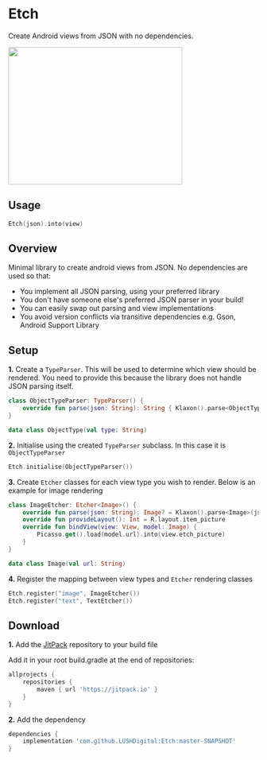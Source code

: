 Etch
=======

Create Android views from JSON with no dependencies.

<img src="github/etch.jpg" width="350" height="277" />

Usage
--------

```kotlin
Etch(json).into(view)
```

Overview
--------

Minimal library to create android views from JSON. No dependencies are used so that:
- You implement all JSON parsing, using your preferred library
- You don't have someone else's preferred JSON parser in your build!
- You can easily swap out parsing and view implementations
- You avoid version conflicts via transitive dependencies e.g. Gson, Android Support Library

Setup
--------

**1.** Create a `TypeParser`. This will be used to determine which view should be rendered. You need to provide this because the library does not handle JSON parsing itself.

```kotlin
class ObjectTypeParser: TypeParser() {
    override fun parse(json: String): String { Klaxon().parse<ObjectType>(json)?.type ?: "" }
}
```

```kotlin
data class ObjectType(val type: String)
```

**2.** Initialise using the created `TypeParser` subclass. In this case it is `ObjectTypeParser`

```kotlin
Etch.initialise(ObjectTypeParser())
```

**3.** Create `Etcher` classes for each view type you wish to render. Below is an example for image rendering

```kotlin
class ImageEtcher: Etcher<Image>() {
    override fun parse(json: String): Image? = Klaxon().parse<Image>(json)
    override fun provideLayout(): Int = R.layout.item_picture
    override fun bindView(view: View, model: Image) {
        Picasso.get().load(model.url).into(view.etch_picture)
    }
}
```
```kotlin
data class Image(val url: String)
```

**4.** Register the mapping between view types and `Etcher` rendering classes

```kotlin
Etch.register("image", ImageEtcher())
Etch.register("text", TextEtcher())
```

Download
--------

**1.** Add the [JitPack](https://jitpack.io) repository to your build file

Add it in your root build.gradle at the end of repositories:

```groovy
allprojects {
    repositories {
        maven { url 'https://jitpack.io' }
    }
}
```

**2.** Add the dependency  

```groovy
dependencies {
    implementation 'com.github.LUSHDigital:Etch:master-SNAPSHOT'
}
```

